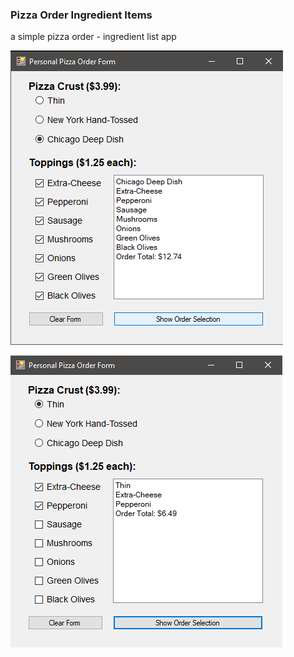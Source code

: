 ### Pizza Order Ingredient Items
a simple pizza order - ingredient list app

![Alt](https://github.com/Hamberfim/pizzaOrderItems/blob/main/pizzaOrderApplication/ScreenshotAllItems.png "All Ingredients")

![Alt](https://github.com/Hamberfim/pizzaOrderItems/blob/main/pizzaOrderApplication/ScreenshotMinItems.png "Some Ingredients")

